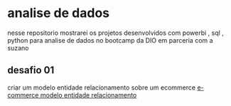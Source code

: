 # analise de dados
 nesse repositorio mostrarei os projetos desenvolvidos com powerbi , sql , python para analise de dados no bootcamp da DIO em parceria com a suzano


 ## desafio 01 
   criar um modelo entidade relacionamento sobre um ecommerce 
   [e-commerce modelo entidade relacionamento](https://github.com/Lucasvinipy/analise-de-dados/blob/main/desafio%201/e-commerce.png)
